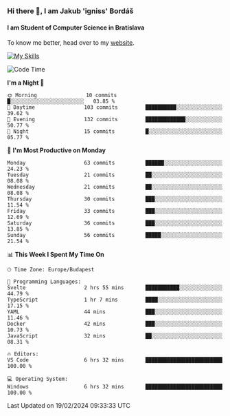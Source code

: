 ### Hi there 👋, I am Jakub 'igniss' Bordáš

#### I am Student of Computer Science in Bratislava
To know me better, head over to my [website](https://bordas.sk).

[![My Skills](https://skillicons.dev/icons?i=js,html,css,figma,svelte,java,kotlin,python,postgresql,typescript,nest,nodejs)](https://bordas.sk)


<!--START_SECTION:waka-->
![Code Time](http://img.shields.io/badge/Code%20Time-1%2C410%20hrs%2040%20mins-blue)

**I'm a Night 🦉** 

```text
🌞 Morning                10 commits          █░░░░░░░░░░░░░░░░░░░░░░░░   03.85 % 
🌆 Daytime                103 commits         ██████████░░░░░░░░░░░░░░░   39.62 % 
🌃 Evening                132 commits         █████████████░░░░░░░░░░░░   50.77 % 
🌙 Night                  15 commits          █░░░░░░░░░░░░░░░░░░░░░░░░   05.77 % 
```
📅 **I'm Most Productive on Monday** 

```text
Monday                   63 commits          ██████░░░░░░░░░░░░░░░░░░░   24.23 % 
Tuesday                  21 commits          ██░░░░░░░░░░░░░░░░░░░░░░░   08.08 % 
Wednesday                21 commits          ██░░░░░░░░░░░░░░░░░░░░░░░   08.08 % 
Thursday                 30 commits          ███░░░░░░░░░░░░░░░░░░░░░░   11.54 % 
Friday                   33 commits          ███░░░░░░░░░░░░░░░░░░░░░░   12.69 % 
Saturday                 36 commits          ███░░░░░░░░░░░░░░░░░░░░░░   13.85 % 
Sunday                   56 commits          █████░░░░░░░░░░░░░░░░░░░░   21.54 % 
```


📊 **This Week I Spent My Time On** 

```text
🕑︎ Time Zone: Europe/Budapest

💬 Programming Languages: 
Svelte                   2 hrs 55 mins       ███████████░░░░░░░░░░░░░░   44.79 % 
TypeScript               1 hr 7 mins         ████░░░░░░░░░░░░░░░░░░░░░   17.15 % 
YAML                     44 mins             ███░░░░░░░░░░░░░░░░░░░░░░   11.46 % 
Docker                   42 mins             ███░░░░░░░░░░░░░░░░░░░░░░   10.73 % 
JavaScript               32 mins             ██░░░░░░░░░░░░░░░░░░░░░░░   08.31 % 

🔥 Editors: 
VS Code                  6 hrs 32 mins       █████████████████████████   100.00 % 

💻 Operating System: 
Windows                  6 hrs 32 mins       █████████████████████████   100.00 % 
```


 Last Updated on 19/02/2024 09:33:33 UTC
<!--END_SECTION:waka-->

